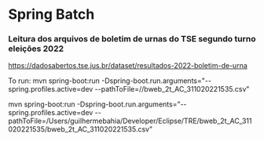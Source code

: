 # Spring Batch

### Leitura dos arquivos de boletim de urnas do TSE segundo turno eleições 2022

https://dadosabertos.tse.jus.br/dataset/resultados-2022-boletim-de-urna

To run:
mvn spring-boot:run -Dspring-boot.run.arguments="--spring.profiles.active=dev --pathToFile=/<PATH>/bweb_2t_AC_311020221535.csv"

mvn spring-boot:run -Dspring-boot.run.arguments="--spring.profiles.active=dev --pathToFile=/Users/guilhermebahia/Developer/Eclipse/TRE/bweb_2t_AC_311020221535/bweb_2t_AC_311020221535.csv"
